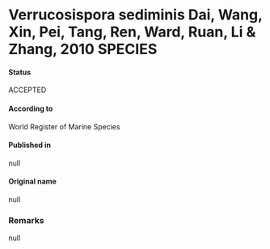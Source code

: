 Verrucosispora sediminis Dai, Wang, Xin, Pei, Tang, Ren, Ward, Ruan, Li & Zhang, 2010 SPECIES
=======

#### Status
ACCEPTED

#### According to
World Register of Marine Species

#### Published in
null

#### Original name
null

### Remarks
null